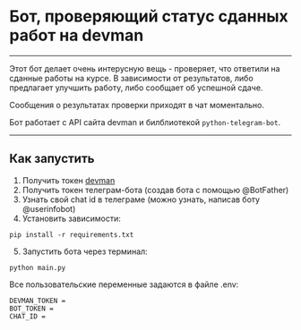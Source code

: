 # Бот, проверяющий статус сданных работ на devman

---

Этот бот делает очень интерусную вещь - проверяет, что ответили на сданные работы на курсе. В зависимости от результатов, 
либо предлагает улучшить работу, либо сообщает об успешной сдаче. 

Сообщения о результатах проверки приходят в чат моментально.

Бот работает с API сайта devman и билблиотекой <code>python-telegram-bot</code>.

---

## Как запустить 

1. Получить токен [devman](https://dvmn.org/api/docs/)
2. Получить токен телеграм-бота (создав бота с помощью @BotFather)
3. Узнать свой chat id в телеграме (можно узнать, написав боту @userinfobot)
4. Установить зависимости: 

<code>pip install -r requirements.txt</code>

5. Запустить бота через терминал:

<code>python main.py</code>

Все пользовательские переменные задаются в файле .env:

```
DEVMAN_TOKEN =
BOT_TOKEN =
CHAT_ID =

```
